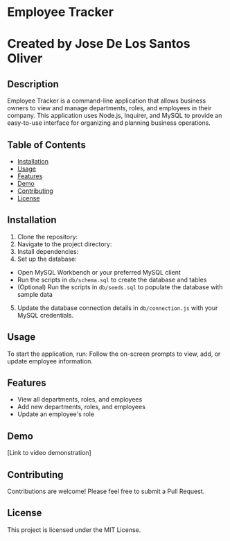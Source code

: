 # Employee Tracker

# Created by Jose De Los Santos Oliver

## Description

Employee Tracker is a command-line application that allows business owners to view and manage departments, roles, and employees in their company. This application uses Node.js, Inquirer, and MySQL to provide an easy-to-use interface for organizing and planning business operations.

## Table of Contents

- [Installation](#installation)
- [Usage](#usage)
- [Features](#features)
- [Demo](#demo)
- [Contributing](#contributing)
- [License](#license)

## Installation

1. Clone the repository:
2. Navigate to the project directory:
3. Install dependencies:
4. Set up the database:
- Open MySQL Workbench or your preferred MySQL client
- Run the scripts in `db/schema.sql` to create the database and tables
- (Optional) Run the scripts in `db/seeds.sql` to populate the database with sample data

5. Update the database connection details in `db/connection.js` with your MySQL credentials.

## Usage

To start the application, run:
Follow the on-screen prompts to view, add, or update employee information.

## Features

- View all departments, roles, and employees
- Add new departments, roles, and employees
- Update an employee's role

## Demo

[Link to video demonstration]

## Contributing

Contributions are welcome! Please feel free to submit a Pull Request.

## License

This project is licensed under the MIT License.